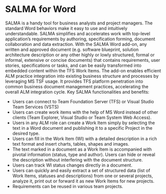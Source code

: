 # SALMA for Word
SALMA is a handy tool for business analysts and project managers. The standard Word behaviors make it easy to use and intuitively understandable. SALMA simplifies and accelerates work with top-level application’s requirements by authoring, specification forming, document collaboration and data extraction.
With the SALMA Word add-on, any written and approved document (e.g. software blueprint, solution architecture description or any other highly or lowly structured, formal or informal, extensive or concise documents) that contains requirements, user stories, specifications or tasks, and can be easily transformed into embedded content within the TFS Work Items.
The add-on enables efficient ALM practice integration into existing business structure and processes by leveraging MS TSF usage. It provides TFS platform penetration into common business document management practices, accelerating the overall ALM integration cycle.
Key SALMA functionalities and benefits:
- Users can connect to Team Foundation Server (TFS) or Visual Studio Team Services (VSTS) 
- Users can create work items with the help of MS Word instead of other clients (Team Explorer, Visual Studio or Team System Web Access).
- Users in any ALM role can create a Work Item simply by selecting the text in a Word document and publishing it to a specific Project in the desired type.
- Users can fill in the Work Item (WI) with a detailed description in a rich text format and insert charts, tables, shapes and images.
- The text marked in a document as a Work Item is accompanied with pivotal information (status, type and author). Users can hide or reveal the description without interfering with the document structure.
- Users can track WI status changes directly in a document.
- Users can quickly and easily extract a set of structured data (list of Work Items, statuses and descriptions) from one or several projects, analyze it, print out or forward it as new Work Items for new projects.
- Requirements can be reused in various team projects.


